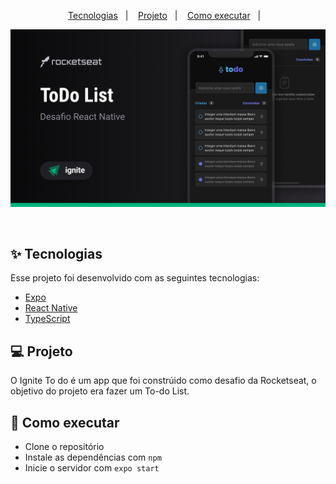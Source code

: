 <p align="center">
  <a href="#-tecnologias">Tecnologias</a>&nbsp;&nbsp;&nbsp;|&nbsp;&nbsp;&nbsp;
  <a href="#-projeto">Projeto</a>&nbsp;&nbsp;&nbsp;|&nbsp;&nbsp;&nbsp;
  <a href="#-como-executar">Como executar</a>&nbsp;&nbsp;&nbsp;|&nbsp;&nbsp;&nbsp;
</p>

<p align="center">
  <img alt="Projeto" src="https://github.com/Vinicius-Barbosa-Santos/todo-react_native/blob/main/Cover.png">
</p>

<br>

## ✨ Tecnologias

Esse projeto foi desenvolvido com as seguintes tecnologias:

- [Expo](https://expo.dev/)
- [React Native](https://reactnative.dev/)
- [TypeScript](https://www.typescriptlang.org/)

## 💻 Projeto

O Ignite To do é um app que foi constrúido como desafio da Rocketseat, o objetivo do projeto era fazer um To-do List.

## 🚀 Como executar

- Clone o repositório
- Instale as dependências com `npm`
- Inicie o servidor com `expo start`

